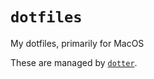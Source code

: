 # `dotfiles`

My dotfiles, primarily for MacOS

These are managed by [`dotter`](https://github.com/SuperCuber/dotter).

